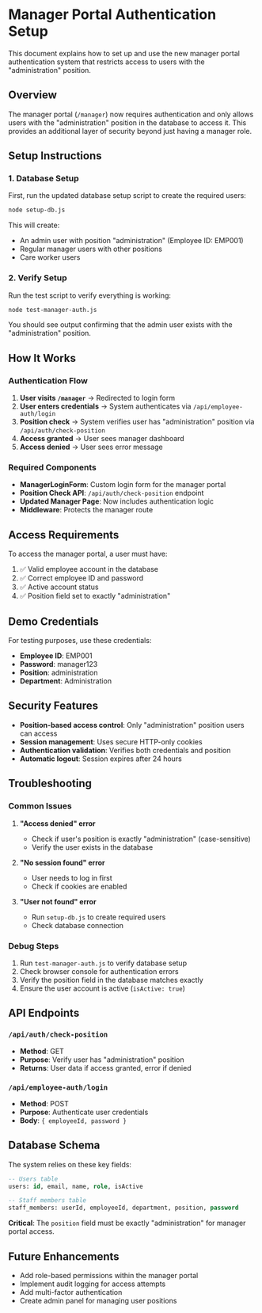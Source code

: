 # Manager Portal Authentication Setup

This document explains how to set up and use the new manager portal authentication system that restricts access to users with the "administration" position.

## Overview

The manager portal (`/manager`) now requires authentication and only allows users with the "administration" position in the database to access it. This provides an additional layer of security beyond just having a manager role.

## Setup Instructions

### 1. Database Setup

First, run the updated database setup script to create the required users:

```bash
node setup-db.js
```

This will create:
- An admin user with position "administration" (Employee ID: EMP001)
- Regular manager users with other positions
- Care worker users

### 2. Verify Setup

Run the test script to verify everything is working:

```bash
node test-manager-auth.js
```

You should see output confirming that the admin user exists with the "administration" position.

## How It Works

### Authentication Flow

1. **User visits `/manager`** → Redirected to login form
2. **User enters credentials** → System authenticates via `/api/employee-auth/login`
3. **Position check** → System verifies user has "administration" position via `/api/auth/check-position`
4. **Access granted** → User sees manager dashboard
5. **Access denied** → User sees error message

### Required Components

- **ManagerLoginForm**: Custom login form for the manager portal
- **Position Check API**: `/api/auth/check-position` endpoint
- **Updated Manager Page**: Now includes authentication logic
- **Middleware**: Protects the manager route

## Access Requirements

To access the manager portal, a user must have:

1. ✅ Valid employee account in the database
2. ✅ Correct employee ID and password
3. ✅ Active account status
4. ✅ Position field set to exactly "administration"

## Demo Credentials

For testing purposes, use these credentials:

- **Employee ID**: EMP001
- **Password**: manager123
- **Position**: administration
- **Department**: Administration

## Security Features

- **Position-based access control**: Only "administration" position users can access
- **Session management**: Uses secure HTTP-only cookies
- **Authentication validation**: Verifies both credentials and position
- **Automatic logout**: Session expires after 24 hours

## Troubleshooting

### Common Issues

1. **"Access denied" error**
   - Check if user's position is exactly "administration" (case-sensitive)
   - Verify the user exists in the database

2. **"No session found" error**
   - User needs to log in first
   - Check if cookies are enabled

3. **"User not found" error**
   - Run `setup-db.js` to create required users
   - Check database connection

### Debug Steps

1. Run `test-manager-auth.js` to verify database setup
2. Check browser console for authentication errors
3. Verify the position field in the database matches exactly
4. Ensure the user account is active (`isActive: true`)

## API Endpoints

### `/api/auth/check-position`
- **Method**: GET
- **Purpose**: Verify user has "administration" position
- **Returns**: User data if access granted, error if denied

### `/api/employee-auth/login`
- **Method**: POST
- **Purpose**: Authenticate user credentials
- **Body**: `{ employeeId, password }`

## Database Schema

The system relies on these key fields:

```sql
-- Users table
users: id, email, name, role, isActive

-- Staff members table  
staff_members: userId, employeeId, department, position, password
```

**Critical**: The `position` field must be exactly "administration" for manager portal access.

## Future Enhancements

- Add role-based permissions within the manager portal
- Implement audit logging for access attempts
- Add multi-factor authentication
- Create admin panel for managing user positions

